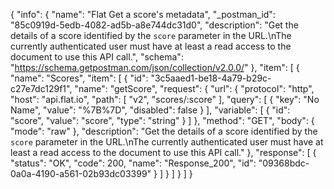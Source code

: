 {
  "info": {
    "name": "Flat Get a score's metadata",
    "_postman_id": "85c0919d-5edb-4082-ad5b-a8e744dc31d0",
    "description": "Get the details of a score identified by the `score` parameter in the URL.\nThe currently authenticated user must have at least a read access to the document to use this API call.",
    "schema": "https://schema.getpostman.com/json/collection/v2.0.0/"
  },
  "item": [
    {
      "name": "Scores",
      "item": [
        {
          "id": "3c5aaed1-be18-4a79-b29c-c27e7dc129f1",
          "name": "getScore",
          "request": {
            "url": {
              "protocol": "http",
              "host": "api.flat.io",
              "path": [
                "v2",
                "scores/:score"
              ],
              "query": [
                {
                  "key": "No Name",
                  "value": "%7B%7D",
                  "disabled": false
                }
              ],
              "variable": [
                {
                  "id": "score",
                  "value": "score",
                  "type": "string"
                }
              ]
            },
            "method": "GET",
            "body": {
              "mode": "raw"
            },
            "description": "Get the details of a score identified by the `score` parameter in the URL.\nThe currently authenticated user must have at least a read access to the document to use this API call."
          },
          "response": [
            {
              "status": "OK",
              "code": 200,
              "name": "Response_200",
              "id": "09368bdc-0a0a-4190-a561-02b93dc03399"
            }
          ]
        }
      ]
    }
  ]
}